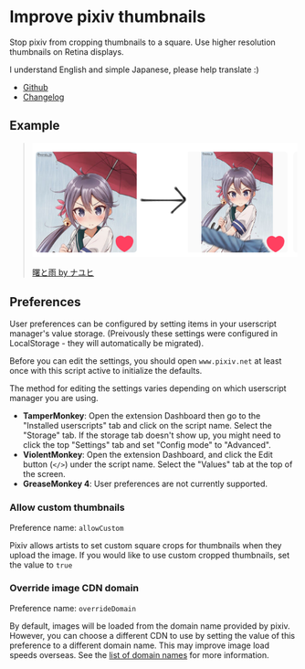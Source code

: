 # Improve pixiv thumbnails

Stop pixiv from cropping thumbnails to a square. Use higher resolution thumbnails on Retina displays.

I understand English and simple Japanese, please help translate :)

* [Github](https://github.com/kepstin/Fix-pixiv-thumbnails)
* [Changelog](https://github.com/kepstin/Fix-pixiv-thumbnails/releases)

## Example

> [![曙と雨 by ナユヒ](https://github.com/kepstin/Fix-pixiv-thumbnails/raw/master/pixiv-58811811-before-after.png)](https://www.pixiv.net/member_illust.php?mode=medium&illust_id=58811811)
>
> [曙と雨 by ナユヒ](https://www.pixiv.net/member_illust.php?mode=medium&illust_id=58811811)

## Preferences

User preferences can be configured by setting items in your userscript manager's value storage. (Preivously these settings were configured in LocalStorage - they will automatically be migrated).

Before you can edit the settings, you should open `www.pixiv.net` at least once with this script active to initialize the defaults.

The method for editing the settings varies depending on which userscript manager you are using.

* **TamperMonkey**: Open the extension Dashboard then go to the "Installed userscripts" tab and click on the script name. Select the "Storage" tab. If the storage tab doesn't show up, you might need to click the top "Settings" tab and set "Config mode" to "Advanced".
* **ViolentMonkey**: Open the extension Dashboard, and click the Edit button (`</>`) under the script name. Select the "Values" tab at the top of the screen.
* **GreaseMonkey 4**: User preferences are not currently supported.

### Allow custom thumbnails

Preference name: `allowCustom`

Pixiv allows artists to set custom square crops for thumbnails when they upload the image. If you would like to use custom cropped thumbnails, set the value to `true`

### Override image CDN domain

Preference name: `overrideDomain`

By default, images will be loaded from the domain name provided by pixiv. However, you can choose a different CDN to use by setting the value of this preference to a different domain name. This may improve image load speeds overseas. See the [list of domain names](https://github.com/kepstin/Fix-pixiv-thumbnails/blob/master/thumbnail_urls.md#domain-names) for more information.
